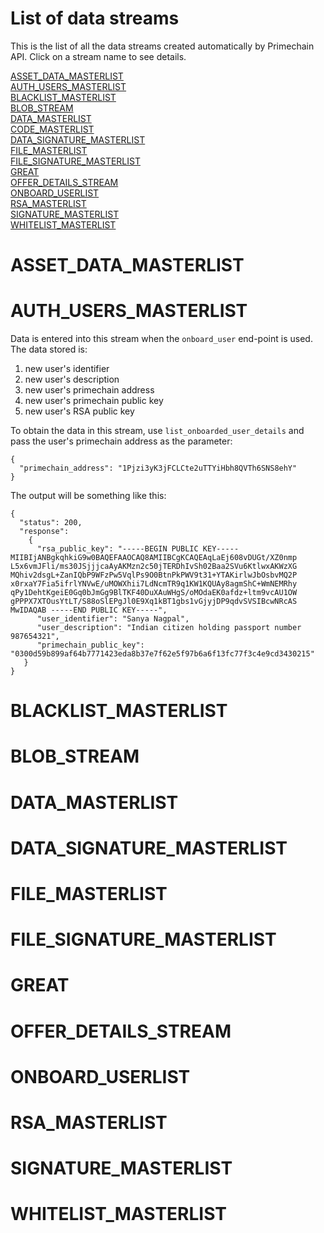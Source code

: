 # List of data streams

This is the list of all the data streams created automatically by Primechain API. Click on a stream name to see details.

[ASSET_DATA_MASTERLIST](#asset_data_masterlist)     
[AUTH_USERS_MASTERLIST](#auth_users_masterlist)   
[BLACKLIST_MASTERLIST](#blacklist_masterlist)    
[BLOB_STREAM](#blob_stream)    
[DATA_MASTERLIST](#data_masterlist)     
[CODE_MASTERLIST](#code-masterlist)   
[DATA_SIGNATURE_MASTERLIST](#data_signature_masterlist)    
[FILE_MASTERLIST](#file_masterlist)     
[FILE_SIGNATURE_MASTERLIST](#file_signature_masterlist)    
[GREAT](#great)   
[OFFER_DETAILS_STREAM](#offer_details_stream)   
[ONBOARD_USERLIST](#onboard_userlist)      
[RSA_MASTERLIST](#rsa_masterlist)   
[SIGNATURE_MASTERLIST](#signature_masterlist)      
[WHITELIST_MASTERLIST](#whitelist_masterlist)


# ASSET_DATA_MASTERLIST

# AUTH_USERS_MASTERLIST
Data is entered into this stream when the `onboard_user` end-point is used. The data stored is:
1. new user's identifier
2. new user's description
3. new user's primechain address
4. new user's primechain public key
5. new user's RSA public key

To obtain the data in this stream, use `list_onboarded_user_details` and pass the user's primechain address as the parameter:
```
{
  "primechain_address": "1Pjzi3yK3jFCLCte2uTTYiHbh8QVTh6SNS8ehY"
}
```
The output will be something like this:
```
{
  "status": 200,
  "response": 
    {
      "rsa_public_key": "-----BEGIN PUBLIC KEY----- MIIBIjANBgkqhkiG9w0BAQEFAAOCAQ8AMIIBCgKCAQEAqLaEj608vDUGt/XZ0nmp L5x6vmJFli/ms30JSjjjcaAyAKMzn2c50jTERDhIvSh02Baa2SVu6KtlwxAKWzXG MQhiv2dsgL+ZanIQbP9WFzPw5VqlPs9O0BtnPkPWV9t31+YTAKirlwJbOsbvMQ2P x0rxaY7Fia5ifrlYNVwE/uMOWXhii7LdNcmTR9q1KW1KQUAy8agmShC+WmNEMRhy qPy1DehtKgeiE0Gq0bJmGg9BlTKF40DuXAuWHgS/oMOdaEK0afdz+ltm9vcAU1OW gPPPX7XTOusYtLT/S88oSlEPgJl0E9Xq1kBT1gbs1vGjyjDP9qdvSVSIBcwNRcAS MwIDAQAB -----END PUBLIC KEY-----",
      "user_identifier": "Sanya Nagpal",
      "user_description": "Indian citizen holding passport number 987654321",
      "primechain_public_key": "0300d59b899af64b7771423eda8b37e7f62e5f97b6a6f13fc77f3c4e9cd3430215"
   }
}
```

# BLACKLIST_MASTERLIST

# BLOB_STREAM   

# DATA_MASTERLIST   

# DATA_SIGNATURE_MASTERLIST   

# FILE_MASTERLIST   

# FILE_SIGNATURE_MASTERLIST   

# GREAT   

# OFFER_DETAILS_STREAM   

# ONBOARD_USERLIST

# RSA_MASTERLIST


# SIGNATURE_MASTERLIST      


# WHITELIST_MASTERLIST   

